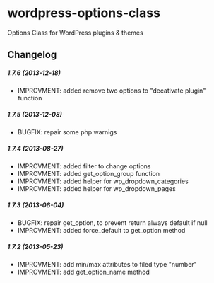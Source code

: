 wordpress-options-class
=======================

Options Class for WordPress plugins &amp; themes

Changelog
---------

##### 1.7.6 (2013-12-18)

* IMPROVMENT: added remove two options to "decativate plugin" function

##### 1.7.5 (2013-12-08)

* BUGFIX: repair some php warnigs


##### 1.7.4 (2013-08-27)

* IMPROVMENT: added filter to change options
* IMPROVMENT: added get_option_group function
* IMPROVMENT: added helper for wp_dropdown_categories
* IMPROVMENT: added helper for wp_dropdown_pages

##### 1.7.3 (2013-06-04)

* BUGFIX: repair get_option, to prevent return always default if null
* IMPROVMENT: added force_default to get_option method

##### 1.7.2 (2013-05-23)

* IMPROVMENT: add min/max attributes to filed type "number"
* IMPROVMENT: add get_option_name method


